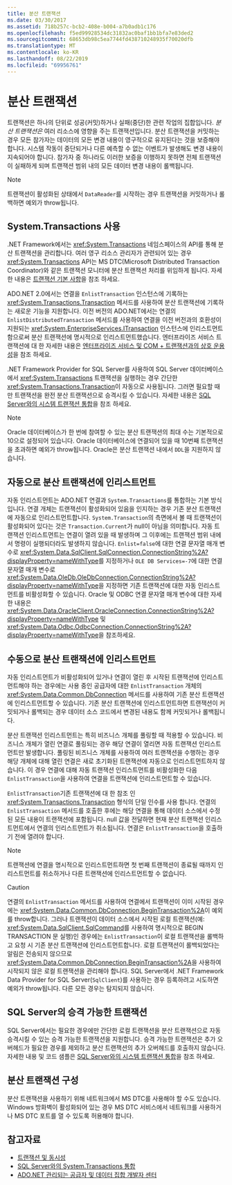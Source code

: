 ```yaml
---
title: 분산 트랜잭션
ms.date: 03/30/2017
ms.assetid: 718b257c-bcb2-408e-b004-a7b0adb1c176
ms.openlocfilehash: f5ed99928534dc31832ac0baf1bb1bfa7e83ded2
ms.sourcegitcommit: 68653db98c5ea7744fd438710248935f70020dfb
ms.translationtype: MT
ms.contentlocale: ko-KR
ms.lasthandoff: 08/22/2019
ms.locfileid: "69956761"
---
```

# <a name="distributed-transactions"></a>분산 트랜잭션
트랜잭션은 하나의 단위로 성공(커밋)하거나 실패(중단)한 관련 작업의 집합입니다. *분산 트랜잭션은* 여러 리소스에 영향을 주는 트랜잭션입니다. 분산 트랜잭션을 커밋하는 경우 모든 참가자는 데이터의 모든 변경 내용이 영구적으로 유지된다는 것을 보증해야 합니다. 시스템 작동이 중단되거나 다른 예측할 수 없는 이벤트가 발생해도 변경 내용이 지속되어야 합니다. 참가자 중 하나라도 이러한 보증을 이행하지 못하면 전체 트랜잭션이 실패하게 되며 트랜잭션 범위 내의 모든 데이터 변경 내용이 롤백됩니다.  
  
> [!NOTE]
> 트랜잭션이 활성화된 상태에서 `DataReader`를 시작하는 경우 트랜잭션을 커밋하거나 롤백하면 예외가 throw됩니다.  
  
## <a name="working-with-systemtransactions"></a>System.Transactions 사용  
 .NET Framework에서는 <xref:System.Transactions> 네임스페이스의 API를 통해 분산 트랜잭션을 관리합니다. 여러 영구 리소스 관리자가 관련되어 있는 경우 <xref:System.Transactions> API는 MS DTC(Microsoft Distributed Transaction Coordinator)와 같은 트랜잭션 모니터에 분산 트랜잭션 처리를 위임하게 됩니다. 자세한 내용은 [트랜잭션 기본 사항](../../../../docs/framework/data/transactions/transaction-fundamentals.md)을 참조 하세요.  
  
 ADO.NET 2.0에서는 연결을 `EnlistTransaction` 인스턴스에 기록하는 <xref:System.Transactions.Transaction> 메서드를 사용하여 분산 트랜잭션에 기록하는 새로운 기능을 지원합니다. 이전 버전의 ADO.NET에서는 연결의 `EnlistDistributedTransaction` 메서드를 사용하여 연결을 이전 버전과의 호환성이 지원되는 <xref:System.EnterpriseServices.ITransaction> 인스턴스에 인리스트먼트함으로써 분산 트랜잭션에 명시적으로 인리스트먼트했습니다. 엔터프라이즈 서비스 트랜잭션에 대 한 자세한 내용은 [엔터프라이즈 서비스 및 COM + 트랜잭션과의 상호 운용성](../../../../docs/framework/data/transactions/interoperability-with-enterprise-services-and-com-transactions.md)을 참조 하세요.  
  
 .NET Framework Provider for SQL Server를 사용하여 SQL Server 데이터베이스에서 <xref:System.Transactions> 트랜잭션을 실행하는 경우 간단한 <xref:System.Transactions.Transaction>이 자동으로 사용됩니다. 그러면 필요할 때만 트랜잭션을 완전 분산 트랜잭션으로 승격시킬 수 있습니다. 자세한 내용은 [SQL Server와의 시스템 트랜잭션 통합](../../../../docs/framework/data/adonet/system-transactions-integration-with-sql-server.md)을 참조 하세요.  
  
> [!NOTE]
> Oracle 데이터베이스가 한 번에 참여할 수 있는 분산 트랜잭션의 최대 수는 기본적으로 10으로 설정되어 있습니다. Oracle 데이터베이스에 연결되어 있을 때 10번째 트랜잭션을 초과하면 예외가 throw됩니다. Oracle은 분산 트랜잭션 내에서 `DDL`을 지원하지 않습니다.  
  
## <a name="automatically-enlisting-in-a-distributed-transaction"></a>자동으로 분산 트랜잭션에 인리스트먼트  
 자동 인리스트먼트는 ADO.NET 연결과 `System.Transactions`를 통합하는 기본 방식입니다. 연결 개체는 트랜잭션이 활성화되어 있음을 인지하는 경우 기존 분산 트랜잭션에 자동으로 인리스트먼트합니다. `System.Transaction`의 측면에서 볼 때 트랜잭션이 활성화되어 있다는 것은 `Transaction.Current`가 null이 아님을 의미합니다. 자동 트랜잭션 인리스트먼트는 연결이 열려 있을 때 발생하며 그 이후에는 트랜잭션 범위 내에서 명령이 실행되더라도 발생하지 않습니다. `Enlist=false`에 대한 연결 문자열 매개 변수로 <xref:System.Data.SqlClient.SqlConnection.ConnectionString%2A?displayProperty=nameWithType>를 지정하거나 `OLE DB Services=-7`에 대한 연결 문자열 매개 변수로 <xref:System.Data.OleDb.OleDbConnection.ConnectionString%2A?displayProperty=nameWithType>을 지정하면 기존 트랜잭션에 대한 자동 인리스트먼트를 비활성화할 수 있습니다. Oracle 및 ODBC 연결 문자열 매개 변수에 대한 자세한 내용은 <xref:System.Data.OracleClient.OracleConnection.ConnectionString%2A?displayProperty=nameWithType> 및 <xref:System.Data.Odbc.OdbcConnection.ConnectionString%2A?displayProperty=nameWithType>을 참조하세요.  
  
## <a name="manually-enlisting-in-a-distributed-transaction"></a>수동으로 분산 트랜잭션에 인리스트먼트  
 자동 인리스트먼트가 비활성화되어 있거나 연결이 열린 후 시작된 트랜잭션에 인리스트먼트해야 하는 경우에는 사용 중인 공급자에 대한 `EnlistTransaction` 개체의 <xref:System.Data.Common.DbConnection> 메서드를 사용하여 기존 분산 트랜잭션에 인리스트먼트할 수 있습니다. 기존 분산 트랜잭션에 인리스트먼트하면 트랜잭션이 커밋되거나 롤백되는 경우 데이터 소스 코드에서 변경된 내용도 함께 커밋되거나 롤백됩니다.  
  
 분산 트랜잭션 인리스트먼트는 특히 비즈니스 개체를 풀링할 때 적용할 수 있습니다. 비즈니스 개체가 열린 연결로 풀링되는 경우 해당 연결이 열리면 자동 트랜잭션 인리스트먼트만 발생합니다. 풀링된 비즈니스 개체를 사용하여 여러 트랜잭션을 수행하는 경우 해당 개체에 대해 열린 연결은 새로 초기화된 트랜잭션에 자동으로 인리스트먼트하지 않습니다. 이 경우 연결에 대해 자동 트랜잭션 인리스트먼트를 비활성화한 다음 `EnlistTransaction`을 사용하여 연결을 트랜잭션에 인리스트먼트할 수 있습니다.  
  
 `EnlistTransaction`기존 트랜잭션에 대 한 참조 인 <xref:System.Transactions.Transaction> 형식의 단일 인수를 사용 합니다. 연결의 `EnlistTransaction` 메서드를 호출한 후에는 해당 연결을 통해 데이터 소스에서 수정된 모든 내용이 트랜잭션에 포함됩니다. null 값을 전달하면 현재 분산 트랜잭션 인리스트먼트에서 연결의 인리스트먼트가 취소됩니다. 연결은 `EnlistTransaction`을 호출하기 전에 열려야 합니다.  
  
> [!NOTE]
> 트랜잭션에 연결을 명시적으로 인리스트먼트하면 첫 번째 트랜잭션이 종료될 때까지 인리스트먼트를 취소하거나 다른 트랜잭션에 인리스트먼트할 수 없습니다.  
  
> [!CAUTION]
>  연결의 `EnlistTransaction` 메서드를 사용하여 연결에서 트랜잭션이 이미 시작된 경우에는 <xref:System.Data.Common.DbConnection.BeginTransaction%2A>이 예외를 throw합니다. 그러나 트랜잭션이 데이터 소스에서 시작된 로컬 트랜잭션(예: <xref:System.Data.SqlClient.SqlCommand>를 사용하여 명시적으로 BEGIN TRANSACTION 문 실행)인 경우에는 `EnlistTransaction`이 로컬 트랜잭션을 롤백하고 요청 시 기존 분산 트랜잭션에 인리스트먼트합니다. 로컬 트랜잭션이 롤백되었다는 알림은 전송되지 않으므로 <xref:System.Data.Common.DbConnection.BeginTransaction%2A>을 사용하여 시작되지 않은 로컬 트랜잭션을 관리해야 합니다. SQL Server에서 .NET Framework Data Provider for SQL Server(`SqlClient`)를 사용하는 경우 등록하려고 시도하면 예외가 throw됩니다. 다른 모든 경우는 탐지되지 않습니다.  
  
## <a name="promotable-transactions-in-sql-server"></a>SQL Server의 승격 가능한 트랜잭션  
 SQL Server에서는 필요한 경우에만 간단한 로컬 트랜잭션을 분산 트랜잭션으로 자동 승격시킬 수 있는 승격 가능한 트랜잭션을 지원합니다. 승격 가능한 트랜잭션은 추가 오버헤드가 필요한 경우를 제외하고 분산 트랜잭션의 추가 오버헤드를 호출하지 않습니다. 자세한 내용 및 코드 샘플은 [SQL Server와의 시스템 트랜잭션 통합](../../../../docs/framework/data/adonet/system-transactions-integration-with-sql-server.md)을 참조 하세요.  
  
## <a name="configuring-distributed-transactions"></a>분산 트랜잭션 구성  
 분산 트랜잭션을 사용하기 위해 네트워크에서 MS DTC를 사용해야 할 수도 있습니다. Windows 방화벽이 활성화되어 있는 경우 MS DTC 서비스에서 네트워크를 사용하거나 MS DTC 포트를 열 수 있도록 허용해야 합니다.  
  
## <a name="see-also"></a>참고자료

- [트랜잭션 및 동시성](../../../../docs/framework/data/adonet/transactions-and-concurrency.md)
- [SQL Server와의 System.Transactions 통합](../../../../docs/framework/data/adonet/system-transactions-integration-with-sql-server.md)
- [ADO.NET 관리되는 공급자 및 데이터 집합 개발자 센터](https://go.microsoft.com/fwlink/?LinkId=217917)
